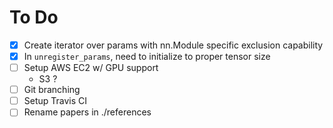 # To Do
- [X] Create iterator over params with nn.Module specific exclusion capability
- [X] In `unregister_params`, need to initialize to proper tensor size
- [ ] Setup AWS EC2 w/ GPU support
	- S3 ?
- [ ] Git branching
- [ ] Setup Travis CI
- [ ] Rename papers in ./references
